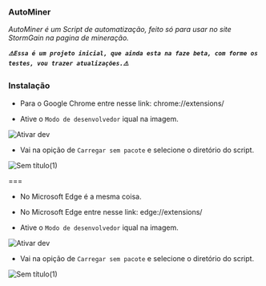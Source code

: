 <h3>AutoMiner</h3>

*AutoMiner é um Script de automatização, feito só para usar no site StormGain na pagina de mineração.*

***`⚠️Essa é um projeto inicial, que ainda esta na faze beta, com forme os testes, vou trazer atualizações.⚠️`***

<h3>Instalação</h3>

* Para o Google Chrome entre nesse link: chrome://extensions/

* Ative o `Modo de desenvolvedor` iqual na imagem.

![Ativar dev](https://user-images.githubusercontent.com/50783766/133022273-d467e260-5096-43a6-aa02-532677c1c0d1.png)

* Vai na opição de `Carregar sem pacote` e selecione o diretório do script.

![Sem título(1)](https://user-images.githubusercontent.com/50783766/133022231-04aa522e-81e3-45ad-8516-ddbc4d594eb5.png)

===

* No Microsoft Edge é a mesma coisa.

* No Microsoft Edge entre nesse link: edge://extensions/

* Ative o `Modo de desenvolvedor` iqual na imagem.

![Ativar dev](https://user-images.githubusercontent.com/50783766/133022288-6ebef1e9-0ddd-4db9-ad25-ad5753b3c504.png)

* Vai na opição de `Carregar sem pacote` e selecione o diretório do script.

![Sem título(1)](https://user-images.githubusercontent.com/50783766/133022292-421f792f-1942-4d7f-beb6-5de9b015127d.png)
